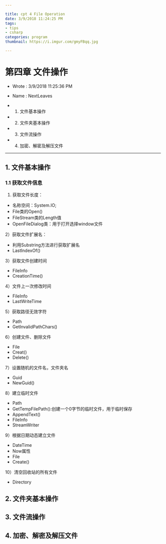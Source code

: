 ```yaml
---

title: cpt 4 File Operation
date: 3/9/2018 11:24:25 PM 
tags:
- tips
- csharp
categories: program
thumbnail: https://i.imgur.com/gmyFBqq.jpg

---
```


# 第四章 文件操作 #

* Wrote : 3/9/2018 11:25:36 PM 
* Name  : NextLeaves

* 1. 文件基本操作
* 2. 文件夹基本操作
* 3. 文件流操作
* 4. 加密、解密及解压文件

---

## 1. 文件基本操作 ##

### 1.1 获取文件信息 ###

1) 获取文件长度：

* 名称空间：System.IO;
* File类的Open()
* FileStream类的Length值
* OpenFileDialog类：用于打开选择window文件

2）获取文件扩展名：

* 利用Substring方法进行获取扩展名
* LastIndexOf()

3）获取文件创建时间

* FileInfo
* CreationTime()

4）文件上一次修改时间

* FileInfo
* LastWriteTime

5）获取路径无效字符

* Path
* GetInvalidPathChars()

6）创建文件、删除文件

* File
* Creat()
* Delete()

7）设置随机的文件名，文件夹名

* Guid
* NewGuid()

8）建立临时文件

* Path
* GetTempFilePath():创建一个0字节的临时文件，用于临时保存
* AppendText()
* FileInfo
* StreamWriter

9）根据日期动态建立文件

* DateTime
* Now属性
* File
* Create()

10）清空回收站的所有文件

* Directory


## 2. 文件夹基本操作 ##

## 3. 文件流操作 ##

## 4. 加密、解密及解压文件 ##
